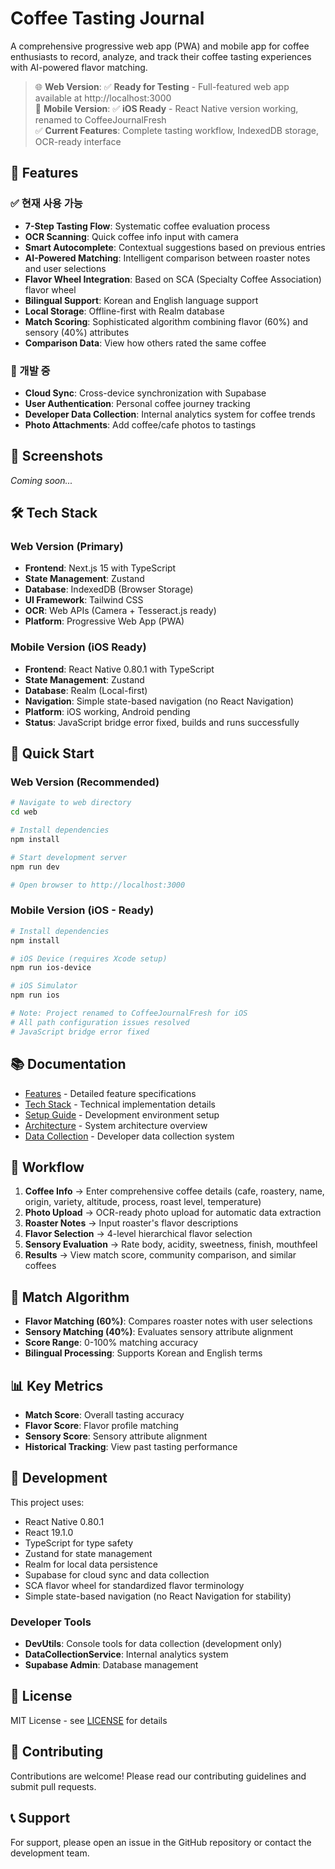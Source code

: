 # Coffee Tasting Journal

A comprehensive progressive web app (PWA) and mobile app for coffee enthusiasts to record, analyze, and track their coffee tasting experiences with AI-powered flavor matching.

> 🌐 **Web Version**: ✅ **Ready for Testing** - Full-featured web app available at http://localhost:3000  
> 📱 **Mobile Version**: ✅ **iOS Ready** - React Native version working, renamed to CoffeeJournalFresh  
> ✅ **Current Features**: Complete tasting workflow, IndexedDB storage, OCR-ready interface

## 🚀 Features

### ✅ 현재 사용 가능
- **7-Step Tasting Flow**: Systematic coffee evaluation process
- **OCR Scanning**: Quick coffee info input with camera
- **Smart Autocomplete**: Contextual suggestions based on previous entries
- **AI-Powered Matching**: Intelligent comparison between roaster notes and user selections
- **Flavor Wheel Integration**: Based on SCA (Specialty Coffee Association) flavor wheel
- **Bilingual Support**: Korean and English language support
- **Local Storage**: Offline-first with Realm database
- **Match Scoring**: Sophisticated algorithm combining flavor (60%) and sensory (40%) attributes
- **Comparison Data**: View how others rated the same coffee

### 🔄 개발 중
- **Cloud Sync**: Cross-device synchronization with Supabase
- **User Authentication**: Personal coffee journey tracking
- **Developer Data Collection**: Internal analytics system for coffee trends
- **Photo Attachments**: Add coffee/cafe photos to tastings

## 📱 Screenshots

*Coming soon...*

## 🛠️ Tech Stack

### Web Version (Primary)
- **Frontend**: Next.js 15 with TypeScript
- **State Management**: Zustand
- **Database**: IndexedDB (Browser Storage)
- **UI Framework**: Tailwind CSS
- **OCR**: Web APIs (Camera + Tesseract.js ready)
- **Platform**: Progressive Web App (PWA)

### Mobile Version (iOS Ready)
- **Frontend**: React Native 0.80.1 with TypeScript
- **State Management**: Zustand
- **Database**: Realm (Local-first)
- **Navigation**: Simple state-based navigation (no React Navigation)
- **Platform**: iOS working, Android pending
- **Status**: JavaScript bridge error fixed, builds and runs successfully

## 🚀 Quick Start

### Web Version (Recommended)
```bash
# Navigate to web directory
cd web

# Install dependencies
npm install

# Start development server
npm run dev

# Open browser to http://localhost:3000
```

### Mobile Version (iOS - Ready)
```bash
# Install dependencies
npm install

# iOS Device (requires Xcode setup)
npm run ios-device

# iOS Simulator
npm run ios

# Note: Project renamed to CoffeeJournalFresh for iOS
# All path configuration issues resolved
# JavaScript bridge error fixed
```

## 📚 Documentation

- [Features](./FEATURES.md) - Detailed feature specifications
- [Tech Stack](./TECH-STACK.md) - Technical implementation details
- [Setup Guide](./docs/SETUP.md) - Development environment setup
- [Architecture](./docs/05-ARCHITECTURE.md) - System architecture overview
- [Data Collection](./DATA_COLLECTION_README.md) - Developer data collection system

## 🔄 Workflow

1. **Coffee Info** → Enter comprehensive coffee details (cafe, roastery, name, origin, variety, altitude, process, roast level, temperature)
2. **Photo Upload** → OCR-ready photo upload for automatic data extraction
3. **Roaster Notes** → Input roaster's flavor descriptions
4. **Flavor Selection** → 4-level hierarchical flavor selection
5. **Sensory Evaluation** → Rate body, acidity, sweetness, finish, mouthfeel
6. **Results** → View match score, community comparison, and similar coffees

## 🎯 Match Algorithm

- **Flavor Matching (60%)**: Compares roaster notes with user selections
- **Sensory Matching (40%)**: Evaluates sensory attribute alignment
- **Score Range**: 0-100% matching accuracy
- **Bilingual Processing**: Supports Korean and English terms

## 📊 Key Metrics

- **Match Score**: Overall tasting accuracy
- **Flavor Score**: Flavor profile matching
- **Sensory Score**: Sensory attribute alignment
- **Historical Tracking**: View past tasting performance

## 🔧 Development

This project uses:
- React Native 0.80.1
- React 19.1.0
- TypeScript for type safety
- Zustand for state management
- Realm for local data persistence
- Supabase for cloud sync and data collection
- SCA flavor wheel for standardized flavor terminology
- Simple state-based navigation (no React Navigation for stability)

### Developer Tools
- **DevUtils**: Console tools for data collection (development only)
- **DataCollectionService**: Internal analytics system
- **Supabase Admin**: Database management

## 📄 License

MIT License - see [LICENSE](./LICENSE) for details

## 🤝 Contributing

Contributions are welcome! Please read our contributing guidelines and submit pull requests.

## 📞 Support

For support, please open an issue in the GitHub repository or contact the development team.